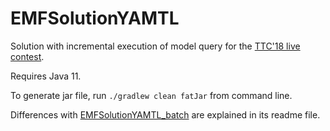 # EMFSolutionYAMTL

Solution with incremental execution of model query for the [TTC'18 live contest](https://github.com/TransformationToolContest/ttc2018liveContest).

Requires Java 11.

To generate jar file, run `./gradlew clean fatJar` from command line.

Differences with [EMFSolutionYAMTL_batch](../EMFSolutionYAMTL_batch) are explained in its readme file.


